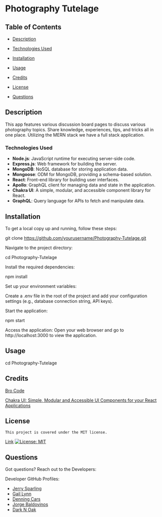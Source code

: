 # Photography Tutelage

## Table of Contents

 - [Description](#description)

 - [Technologies Used](#technologies-used)

 - [Installation](#installation)

 - [Usage](#usage)

 - [Credits](#credits)

 - [License](#license)

 - [Questions](#questions)


## Description

This app features various discussion board pages to discuss various photography topics. Share knowledge, experiences, tips, and tricks 
all in one place. Utilizing the MERN stack we have a full stack application.

### Technologies Used
- **Node.js**: JavaScript runtime for executing server-side code.
- **Express.js**: Web framework for building the server.
- **MongoDB**: NoSQL database for storing application data.
- **Mongoose**: ODM for MongoDB, providing a schema-based solution.
- **React**: Front-end library for building user interfaces.
- **Apollo**: GraphQL client for managing data and state in the application.
- **Chakra UI**: A simple, modular, and accessible component library for React.
- **GraphQL**: Query language for APIs to fetch and manipulate data.

## Installation
To get a local copy up and running, follow these steps:



   git clone https://github.com/yourusername/Photography-Tutelage.git

Navigate to the project directory:

cd Photography-Tutelage

Install the required dependencies:

npm install

Set up your environment variables:

Create a .env file in the root of the project and add your configuration settings (e.g., database connection string, API keys).

Start the application:

npm start

Access the application: Open your web browser and go to http://localhost:3000 to view the application.

## Usage

cd Photography-Tutelage

## Credits

[Bro Code](https://www.youtube.com/watch?v=CgkZ7MvWUAA&t=3333s)

[Chakra UI: Simple, Modular and Accessible UI Components for your React Applications](https://v2.chakra-ui.com/)



## License

    This project is covered under the MIT license.
[Link](https://opensource.org/licenses/MIT)
[![License: MIT](https://img.shields.io/badge/License-MIT-yellow.svg)](https://opensource.org/licenses/MIT)

## Questions

Got questions? Reach out to the Developers: 

Developer GitHub Profiles:
- [Jerry Sparling](https://github.com/Jrsparling)
- [Gail Lynn](https://github.com/gaillynnn)
- [Denning Cars](https://github.com/denningcars)
- [Jorge Baldovinos](https://github.com/Jorge-Baldovinos)
- [Dark N Oak](https://github.com/Dark-N-Oak)


